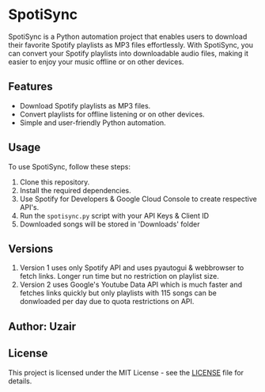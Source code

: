 # SpotiSync

SpotiSync is a Python automation project that enables users to download their favorite Spotify playlists as MP3 files effortlessly. With SpotiSync, you can convert your Spotify playlists into downloadable audio files, making it easier to enjoy your music offline or on other devices.

## Features

- Download Spotify playlists as MP3 files.
- Convert playlists for offline listening or on other devices.
- Simple and user-friendly Python automation.

## Usage

To use SpotiSync, follow these steps:

1. Clone this repository.
2. Install the required dependencies.
3. Use Spotify for Developers & Google Cloud Console to create respective API's.
4. Run the `spotisync.py` script with your API Keys & Client ID
5. Downloaded songs will be stored in 'Downloads' folder

## Versions
1. Version 1 uses only Spotify API and uses pyautogui & webbrowser to fetch links. Longer run time but no restriction on playlist size.
2. Version 2 uses Google's Youtube Data API which is much faster and fetches links quickly but only playlists with 115 songs can be donwloaded per day due to quota restrictions on API.

## Author: Uzair

## License

This project is licensed under the MIT License - see the [LICENSE](LICENSE) file for details.


